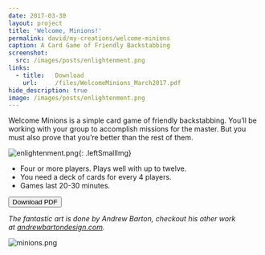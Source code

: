 ```yaml
---
date: 2017-03-30
layout: project
title: 'Welcome, Minions!'
permalink: david/my-creations/welcome-minions
caption: A Card Game of Friendly Backstabbing
screenshot:
  src: /images/posts/enlightenment.png
links: 
  - title:   Download
    url:     /files/WelcomeMinions_March2017.pdf
hide_description: true
image: /images/posts/enlightenment.png
---
```

Welcome Minions is a simple card game of friendly backstabbing. You’ll be working with your group to accomplish missions for the master. But you must also prove that you’re better than the rest of them.

![enlightenment.png]({{site.url}}/images/posts/enlightenment.png){: .leftSmallImg}

 * Four or more players. Plays well with up to twelve.
 * You need a deck of cards for every 4 players.
 * Games last 20-30 minutes.


<div class="row">
  <div class="col-md-6 col-6 tightSpacing buttonWrapper"><button class="btn btn-primary btn-lg" onclick="location.href='/files/WelcomeMinions_March2017.pdf'" type="button">Download PDF</button></div>
</div>
 
*The fantastic art is done by Andrew Barton, checkout his other work at <a href="http://andrewbartondesign.com/" target="_blank">andrewbartondesign.com</a>.*

![minions.png]({{site.url}}/images/posts/minions.png)
